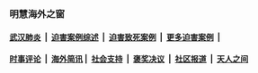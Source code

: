 
### 明慧海外之窗

####  [武汉肺炎](indexes/365.md?t=07181500) &nbsp;|&nbsp;  [迫害案例综述](indexes/328.md?t=07181500) &nbsp;|&nbsp; [迫害致死案例](indexes/277.md?t=07181500)  &nbsp;|&nbsp; [更多迫害案例](indexes/81.md?t=07181500)  &nbsp;|&nbsp; 
####  [时事评论](indexes/19.md?t=07181500) &nbsp;|&nbsp; [海外简讯](indexes/245.md?t=07181500)&nbsp;|&nbsp;  [社会支持](indexes/140.md?t=07181500) &nbsp;|&nbsp; [褒奖决议](indexes/282.md?t=07181500) &nbsp;|&nbsp; [社区报道](indexes/91.md?t=07181500)  &nbsp;|&nbsp; [天人之间](indexes/78.md?t=07181500) 

